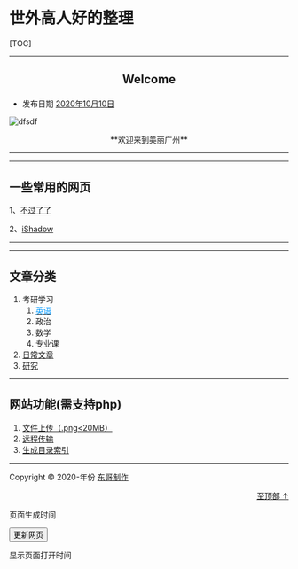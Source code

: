 # 世外高人好的整理

[TOC]

* * *

## <p align="center">Welcome</p>

* 发布日期 [2020年10月10日](http://127.0.0.1/2020/10/10/welcome/)


![dfsdf](https://gitee.com/tandgers/BlogImageBed/raw/master/img/j1.jpg "dfgdfgdfg")

<center>
**欢迎来到美丽广州**
</center>

* * *
* * *

## 一些常用的网页

1、[不过了了](https://www.butnono.com/good-vpn-v2ray-ssr.html)

2、[iShadow](https://my.ishadowx.biz/)

* * *

* * *

## 文章分类

1. 考研学习
   1. [<font color=#0099ff>英语</font>](./english/index.html)
   2. 政治
   3. 数学
   4. 专业课
2. [日常文章](./dailyarticles/index.html)
3. [研究](./study/index.html)

------

## 网站功能(需支持php)

1. [文件上传（.png<20MB）](./test)
2. [远程传输](./u1/u1.php)
3. [生成目录索引](./tree1.php)

***

Copyright © 2020-<aoi id="year">年份</aoi> [东哥制作](http://tandgers.top/)

[<p align="right">至顶部 ↑</p>](#东哥日常的整理)

<p id="indextime">页面生成时间</p>





<button onclick="updatetime1()">更新网页</button>

<script src="../updatetime.js"></script>

<p id="ymd">显示页面打开时间</p>
<script src="dtxt1.js"></script>